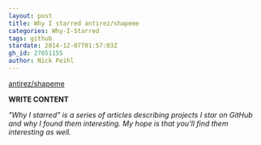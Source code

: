 ```yaml
---
layout: post
title: Why I starred antirez/shapeme
categories: Why-I-Starred
tags: github
stardate: 2014-12-07T01:57:03Z
gh_id: 27651155
author: Nick Peihl
---
```


[antirez/shapeme](https://github.com/antirez/shapeme)

**WRITE CONTENT**

*"Why I starred" is a series of articles describing projects I star on GitHub and why I found them interesting. My hope is that you'll find them interesting as well.*

